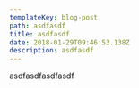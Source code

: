 ```yaml
---
templateKey: blog-post
path: asdfasdf
title: asdfasdf
date: 2018-01-29T09:46:53.138Z
description: asdfasdf
---
```

asdfasdfasdfasdf
